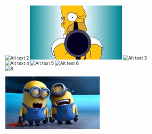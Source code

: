  ![Alt text  2](pruebas/image/images.jpeg?raw=true "Title")
 ![Alt text 1](https://github.com/stevenLopera/pruebas/blob/segunda_nueva_branca/image/images.jpeg)
 ![Alt text  3](pruebas/image/images.jpeg)
 ![Alt text  4](../image/images.jpeg?raw=true)
 ![Alt text  5](../image/images.jpeg?raw=true)
 ![Alt text  6](pruebas/image/images.jpeg?raw=true "Title")
<br>
<img src="pruebas/image/images.jpeg" alt= "8">
<br>
<br>
<img src="https://github.com/stevenLopera/pruebas/blob/segunda_nueva_branca/image/2_imagen_minio.jpeg" alt= "9">
<br>





